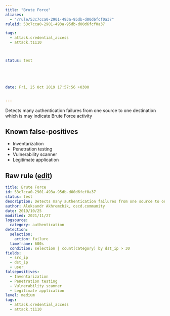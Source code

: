 ```yaml
---
title: "Brute Force"
aliases:
  - "/rule/53c7cca0-2901-493a-95db-d00d6fcf0a37"
ruleid: 53c7cca0-2901-493a-95db-d00d6fcf0a37

tags:
  - attack.credential_access
  - attack.t1110



status: test





date: Fri, 25 Oct 2019 17:57:56 +0300


---
```


Detects many authentication failures from one source to one destination which is may indicate Brute Force activity

<!--more-->


## Known false-positives

* Inventarization
* Penetration testing
* Vulnerability scanner
* Legitimate application




## Raw rule ([edit](https://github.com/SigmaHQ/sigma/edit/master/rules/generic/generic_brute_force.yml))
```yaml
title: Brute Force
id: 53c7cca0-2901-493a-95db-d00d6fcf0a37
status: test
description: Detects many authentication failures from one source to one destination which is may indicate Brute Force activity
author: Aleksandr Akhremchik, oscd.community
date: 2019/10/25
modified: 2021/11/27
logsource:
  category: authentication
detection:
  selection:
    action: failure
  timeframe: 600s
  condition: selection | count(category) by dst_ip > 30
fields:
  - src_ip
  - dst_ip
  - user
falsepositives:
  - Inventarization
  - Penetration testing
  - Vulnerability scanner
  - Legitimate application
level: medium
tags:
  - attack.credential_access
  - attack.t1110

```
